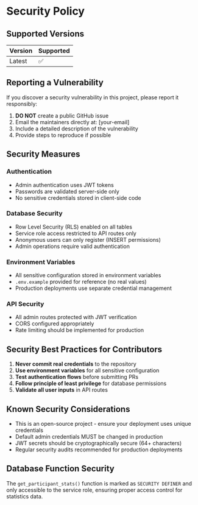 # Security Policy

## Supported Versions

| Version | Supported          |
| ------- | ------------------ |
| Latest  | :white_check_mark: |

## Reporting a Vulnerability

If you discover a security vulnerability in this project, please report it responsibly:

1. **DO NOT** create a public GitHub issue
2. Email the maintainers directly at: [your-email]
3. Include a detailed description of the vulnerability
4. Provide steps to reproduce if possible

## Security Measures

### Authentication
- Admin authentication uses JWT tokens
- Passwords are validated server-side only
- No sensitive credentials stored in client-side code

### Database Security
- Row Level Security (RLS) enabled on all tables
- Service role access restricted to API routes only
- Anonymous users can only register (INSERT permissions)
- Admin operations require valid authentication

### Environment Variables
- All sensitive configuration stored in environment variables
- `.env.example` provided for reference (no real values)
- Production deployments use separate credential management

### API Security
- All admin routes protected with JWT verification
- CORS configured appropriately
- Rate limiting should be implemented for production

## Security Best Practices for Contributors

1. **Never commit real credentials** to the repository
2. **Use environment variables** for all sensitive configuration
3. **Test authentication flows** before submitting PRs
4. **Follow principle of least privilege** for database permissions
5. **Validate all user inputs** in API routes

## Known Security Considerations

- This is an open-source project - ensure your deployment uses unique credentials
- Default admin credentials MUST be changed in production
- JWT secrets should be cryptographically secure (64+ characters)
- Regular security audits recommended for production deployments

## Database Function Security

The `get_participant_stats()` function is marked as `SECURITY DEFINER` and only accessible to the service role, ensuring proper access control for statistics data.